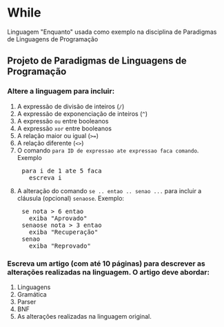 While
=====

Linguagem "Enquanto" usada como exemplo na disciplina de Paradigmas de Linguagens de Programação


## Projeto de Paradigmas de Linguagens de Programação

### Altere a linguagem para incluir:
1. A expressão de divisão de inteiros (`/`)
2. A expressão de exponenciação de inteiros (`^`)
3. A expressão `ou` entre booleanos
4. A expressão `xor` entre booleanos
5. A relação maior ou igual (`>=`)
6. A relação diferente (`<>`)
7. O comando `para ID de expressao ate expressao faca comando`. Exemplo
<pre>
    para i de 1 ate 5 faca
      escreva i
</pre>
8. A alteração do comando `se .. entao .. senao ...` para incluir a cláusula (opcional) `senaose`. Exemplo:
<pre>
    se nota > 6 entao
      exiba "Aprovado"
    senaose nota > 3 entao
      exiba "Recuperação"
    senao
      exiba "Reprovado"
</pre>

### Escreva um artigo (com até 10 páginas) para descrever as alterações realizadas na linguagem. O artigo deve abordar:
1. Linguagens
2. Gramática
3. Parser
4. BNF
5. As alterações realizadas na linguagem original.
